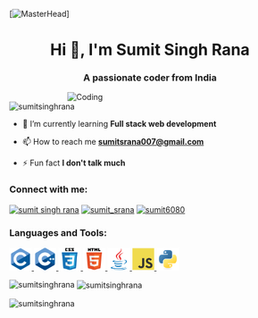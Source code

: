 [![MasterHead](https://imgs.search.brave.com/858OGY8elGAvuJnaKAWukeb7AVHF97tDf2FF0BiAASE/rs:fit:860:0:0/g:ce/aHR0cHM6Ly9jZG4u/ZHJpYmJibGUuY29t/L3VzZXJzLzI0MDEx/NDEvc2NyZWVuc2hv/dHMvNTQ4Nzk4Mi9t/ZWRpYS8wZWQyOGI3/MzRhNDJkMDZhOTZj/YzU3ZjVkNDc4NjI1/Yy5naWY_cmVzaXpl/PTQwMHgzMDAmdmVy/dGljYWw9Y2VudGVy.gif)]
<h1 align="center">Hi 👋, I'm Sumit Singh Rana</h1>
<h3 align="center">A passionate coder from India</h3>
<img align="right" alt="Coding" width="400" src="https://imgs.search.brave.com/LvXdykz3anX9eLeolAPRBmcL4dvf1VA9mLQkZCv97xA/rs:fit:860:0:0/g:ce/aHR0cHM6Ly9naWZk/Yi5jb20vaW1hZ2Vz/L2hpZ2gvYW5pbWF0/ZWQtY2hvY2stY29k/aW5nLWM3OGY2ZWxq/MzJzZm9pOHEuZ2lm.gif">

<p align="left"> <img src="https://komarev.com/ghpvc/?username=sumitsinghrana&label=Profile%20views&color=0e75b6&style=flat" alt="sumitsinghrana" /> </p>

- 🌱 I’m currently learning **Full stack web development**

- 📫 How to reach me **sumitsrana007@gmail.com**

- ⚡ Fun fact **I don't talk much**

<h3 align="left">Connect with me:</h3>
<p align="left">
<a href="https://linkedin.com/in/sumit singh rana" target="blank"><img align="center" src="https://raw.githubusercontent.com/rahuldkjain/github-profile-readme-generator/master/src/images/icons/Social/linked-in-alt.svg" alt="sumit singh rana" height="30" width="40" /></a>
<a href="https://instagram.com/sumit_srana" target="blank"><img align="center" src="https://raw.githubusercontent.com/rahuldkjain/github-profile-readme-generator/master/src/images/icons/Social/instagram.svg" alt="sumit_srana" height="30" width="40" /></a>
<a href="https://discord.gg/sumit6080" target="blank"><img align="center" src="https://raw.githubusercontent.com/rahuldkjain/github-profile-readme-generator/master/src/images/icons/Social/discord.svg" alt="sumit6080" height="30" width="40" /></a>
</p>

<h3 align="left">Languages and Tools:</h3>
<p align="left"> <a href="https://www.cprogramming.com/" target="_blank" rel="noreferrer"> <img src="https://raw.githubusercontent.com/devicons/devicon/master/icons/c/c-original.svg" alt="c" width="40" height="40"/> </a> <a href="https://www.w3schools.com/cpp/" target="_blank" rel="noreferrer"> <img src="https://raw.githubusercontent.com/devicons/devicon/master/icons/cplusplus/cplusplus-original.svg" alt="cplusplus" width="40" height="40"/> </a> <a href="https://www.w3schools.com/css/" target="_blank" rel="noreferrer"> <img src="https://raw.githubusercontent.com/devicons/devicon/master/icons/css3/css3-original-wordmark.svg" alt="css3" width="40" height="40"/> </a> <a href="https://www.w3.org/html/" target="_blank" rel="noreferrer"> <img src="https://raw.githubusercontent.com/devicons/devicon/master/icons/html5/html5-original-wordmark.svg" alt="html5" width="40" height="40"/> </a> <a href="https://www.java.com" target="_blank" rel="noreferrer"> <img src="https://raw.githubusercontent.com/devicons/devicon/master/icons/java/java-original.svg" alt="java" width="40" height="40"/> </a> <a href="https://developer.mozilla.org/en-US/docs/Web/JavaScript" target="_blank" rel="noreferrer"> <img src="https://raw.githubusercontent.com/devicons/devicon/master/icons/javascript/javascript-original.svg" alt="javascript" width="40" height="40"/> </a> <a href="https://www.python.org" target="_blank" rel="noreferrer"> <img src="https://raw.githubusercontent.com/devicons/devicon/master/icons/python/python-original.svg" alt="python" width="40" height="40"/> </a> </p>

<p><img align="left" src="https://github-readme-stats.vercel.app/api/top-langs?username=sumitsinghrana&show_icons=true&locale=en&layout=compact" alt="sumitsinghrana" /></p>

<p>&nbsp;<img align="center" src="https://github-readme-stats.vercel.app/api?username=sumitsinghrana&show_icons=true&locale=en" alt="sumitsinghrana" /></p>

<p><img align="center" src="https://github-readme-streak-stats.herokuapp.com/?user=sumitsinghrana&" alt="sumitsinghrana" /></p>

